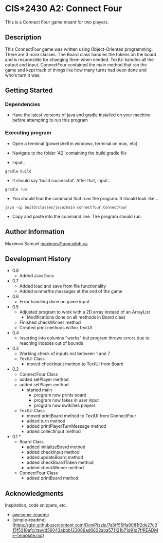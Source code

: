 # CIS*2430 A2: Connect Four

This is a Connect Four game meant for two players.

## Description

This ConnectFour game was written using Object-Oriented programming. There are 3 main classes. The Board class handles the tokens on the
board and is responsible for changing them when needed. TextUI handles all the output and input. ConnectFour contained the main method
that ran the game and kept track of things like how many turns had been done and who's turn it was. 

## Getting Started

### Dependencies

* Have the latest versions of java and gradle installed on your machine before attempting to run this program



### Executing program

* Open a terminal (powershell in windows, terminal on mac, etc)

* Navigate to the folder 'A2' containing the build.gradle file

* Input..

```
gradle build
```

* It should say 'build successful'. After that, input.. 

```
gradle run
```

* You should find the command that runs the program. It should look like...

```
java -cp build/classes/java/main connectfour.ConnectFour
```

* Copy and paste into the command line. The program should run.


## Author Information

Maximos Samuel
maximos@uoguelph.ca

## Development History

* 0.8
    * Added JavaDocs
* 0.7
    * Added load and save from file functionality
    * Added winner/tie messages at the end of the game
* 0.6
    * Error handling done on game input
* 0.5
    * Adjusted program to work with a 2D array instead of an ArrayList
        * Modifications done on all methods in Board class
    * Finished checkWinner method
    * Created print methods within TextUI
* 0.4
    * Inserting into columns "works" but program throws errors due to reaching indexes out of bounds
* 0.3
    * Working check of inputs not between 1 and 7
    * TextUI Class
        * moved checkInput method to TextUI from Board
* 0.2
    * ConnectFour Class
    * added setPlayer method
    * added setPlayer method
        * started main
            * program now prints board
            * program now takes in user input
            * program now switches players
    * TextUI Class
        * moved printBoard method to TextUI from ConnectFour
        * added turn method
        * added printPlayerTurnMessage method
        * added collectInput method
* 0.1
    * 
    * Board Class
        * added initializeBoard method
        * added checkInput method
        * added updateBoard method
        * added checkBoardToken method
        * added checkWinner method  
    * ConnectFour Class
        * added printBoard method
    

## Acknowledgments

Inspiration, code snippets, etc.
* [awesome-readme](https://github.com/matiassingers/awesome-readme)
* [simple-readme] (https://gist.githubusercontent.com/DomPizzie/7a5ff55ffa9081f2de27c315f5018afc/raw/d59043abbb123089ad6602aba571121b71d91d7f/README-Template.md)



